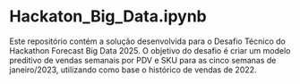 # Hackaton_Big_Data.ipynb
Este repositório contém a solução desenvolvida para o Desafio Técnico do Hackathon Forecast Big Data 2025. O objetivo do desafio é criar um modelo preditivo de vendas semanais por PDV e SKU para as cinco semanas de janeiro/2023, utilizando como base o histórico de vendas de 2022.
